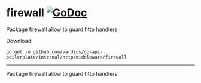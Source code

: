 # firewall [![GoDoc](https://godoc.org/github.com/vardius/go-api-boilerplate/internal/http/middleware/firewall?status.svg)](https://godoc.org/github.com/vardius/go-api-boilerplate/internal/http/middleware/firewall)
Package firewall allow to guard http handlers

Download:
```shell
go get -u github.com/vardius/go-api-boilerplate/internal/http/middleware/firewall
```

* * *
Package firewall allow to guard http handlers
